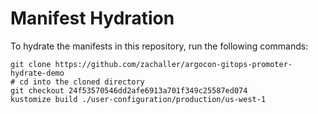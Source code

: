 # Manifest Hydration

To hydrate the manifests in this repository, run the following commands:

```shell
git clone https://github.com/zachaller/argocon-gitops-promoter-hydrate-demo
# cd into the cloned directory
git checkout 24f53570546dd2afe6913a701f349c25587ed074
kustomize build ./user-configuration/production/us-west-1
```

